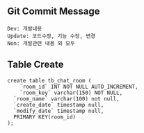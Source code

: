 ## Git Commit Message
```text
Dev: 개발내용
Update: 코드수정, 기능 수정, 변경
Non: 개발관련 내용 외 모두
```

## Table Create
``` text
create table tb_chat_room (
	`room_id` INT NOT NULL AUTO_INCREMENT,
	`room_key` varchar(150) NOT NULL,
  `room_name` varchar(100) not null,
  `create_date` timestamp null,
  `modify_date` timestamp null,
  PRIMARY KEY(room_id)
);
```
